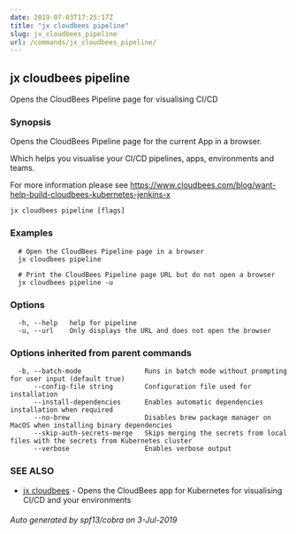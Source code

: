 ```yaml
---
date: 2019-07-03T17:25:17Z
title: "jx cloudbees pipeline"
slug: jx_cloudbees_pipeline
url: /commands/jx_cloudbees_pipeline/
---
```

## jx cloudbees pipeline

Opens the CloudBees Pipeline page for visualising CI/CD

### Synopsis

Opens the CloudBees Pipeline page for the current App in a browser. 

Which helps you visualise your CI/CD pipelines, apps, environments and teams. 

For more information please see https://www.cloudbees.com/blog/want-help-build-cloudbees-kubernetes-jenkins-x

```
jx cloudbees pipeline [flags]
```

### Examples

```
  # Open the CloudBees Pipeline page in a browser
  jx cloudbees pipeline
  
  # Print the CloudBees Pipeline page URL but do not open a browser
  jx cloudbees pipeline -u
```

### Options

```
  -h, --help   help for pipeline
  -u, --url    Only displays the URL and does not open the browser
```

### Options inherited from parent commands

```
  -b, --batch-mode                Runs in batch mode without prompting for user input (default true)
      --config-file string        Configuration file used for installation
      --install-dependencies      Enables automatic dependencies installation when required
      --no-brew                   Disables brew package manager on MacOS when installing binary dependencies
      --skip-auth-secrets-merge   Skips merging the secrets from local files with the secrets from Kubernetes cluster
      --verbose                   Enables verbose output
```

### SEE ALSO

* [jx cloudbees](/commands/jx_cloudbees/)	 - Opens the CloudBees app for Kubernetes for visualising CI/CD and your environments

###### Auto generated by spf13/cobra on 3-Jul-2019
